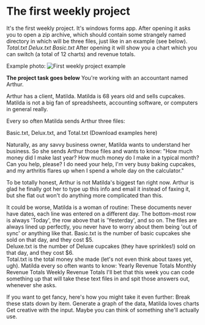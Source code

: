 # The first weekly project
It's the first weekly project. It's windows forms app. After opening it asks you to open a zip archive, which should contain some strangely named directory in which will be three files, just like in an example (see below).
*Total.txt
Delux.txt
Basic.txt*
After opening it will show you a chart which you can switch (a total of 12 charts) and revenue totals.

Example photo:
![First weekly project example](https://i.imgur.com/yg9RvFd.png)

**The project task goes below**
You're working with an accountant named Arthur.

Arthur has a client, Matilda.  Matilda is 68 years old and sells cupcakes.  Matilda is not a big fan of spreadsheets, accounting software, or computers in general really.

Every so often Matilda sends Arthur three files:

Basic.txt, Delux.txt, and Total.txt
(Download examples here)

Naturally, as any savvy business owner, Matilda wants to understand her business.  So she sends Arthur those files and wants to know: "How much money did I make last year? How much money do I make in a typical month?  Can you help, please? I do need your help,  I'm very busy baking cupcakes, and my arthritis flares up when I spend a whole day on the calculator."

To be totally honest, Arthur is not Matilda's biggest fan right now.  Arthur is glad he finally got her to type up this info and email it instead of faxing it, but she flat out won't do anything more complicated than this.

It could be worse, Matilda is a woman of routine:
These documents never have dates, each line was entered on a different day.  The bottom-most row is always 'Today', the row above that is 'Yesterday', and so on.
The files are always lined up perfectly, you never have to worry about them being 'out of sync' or anything like that.
Basic.txt is the number of basic cupcakes she sold on that day, and they cost $5.  
Deluxe.txt is the number of Deluxe cupcakes (they have sprinkles!) sold on that day, and they cost $6.  
Total.txt is the total money she made (let's not even think about taxes yet, ugh).
Matilda every so often wants to know:
Yearly Revenue Totals
Monthly Revenue Totals
Weekly Revenue Totals
I'll bet that this week you can code something up that will take these text files in and spit those answers out, whenever she asks.

If you want to get fancy, here's how you might take it even further:
Break these stats down by item.
Generate a graph of the data, Matilda loves charts
Get creative with the input.  Maybe you can think of something she'll actually use.
